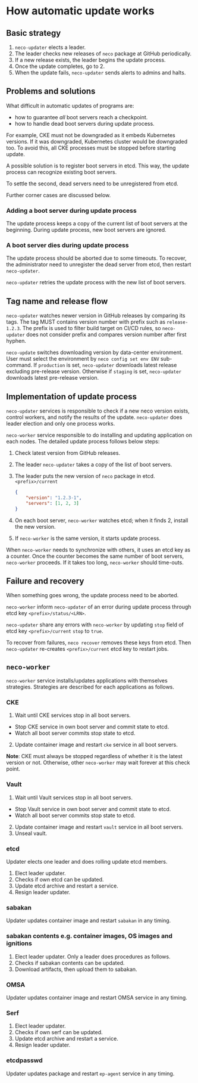 How automatic update works
==========================

Basic strategy
--------------

1. `neco-updater` elects a leader.
2. The leader checks new releases of `neco` package at GitHub periodically.
3. If a new release exists, the leader begins the update process.
4. Once the update completes, go to 2.
5. When the update fails, `neco-updater` sends alerts to admins and halts.

Problems and solutions
----------------------

What difficult in automatic updates of programs are:

* how to guarantee *all* boot servers reach a checkpoint.
* how to handle dead boot servers during update process.

For example, CKE must not be downgraded as it embeds Kubernetes versions.
If it was downgraded, Kubernetes cluster would be downgraded too.
To avoid this, all CKE processes must be stopped before starting update.

A possible solution is to register boot servers in etcd.
This way, the update process can recognize existing boot servers.

To settle the second, dead servers need to be unregistered from etcd.

Further corner cases are discussed below.

### Adding a boot server during update process

The update process keeps a copy of the current list of boot servers
at the beginning.  During update process, new boot servers are ignored.

### A boot server dies during update process

The update process should be aborted due to some timeouts.  To recover,
the administrator need to unregister the dead server from etcd, then
restart `neco-updater`.

`neco-updater` retries the update process with the new list of boot servers.

Tag name and release flow
-------------------------

`neco-updater` watches newer version in GitHub releases by comparing its tags.
The tag MUST contains version number with prefix such as `release-1.2.3`.
The prefix is used to filter build target on CI/CD rules, so `neco-updater`
does not consider prefix and compares version number after first hyphen.

`neco-update` switches downloading version by data-center environment.  User
must select the environment by `neco config set env ENV` sub-command.
If `production` is set, `neco-updater` downloads latest release excluding
pre-release version.  Otherwise if `staging` is set, `neco-updater` downloads
latest pre-release version.

Implementation of update process
--------------------------------

`neco-updater` services is responsible to check if a new neco version exists,
control workers, and notify the results of the update.  `neco-updater` does
leader election and only one process works.

`neco-worker` service responsible to do installing and updating application on
each nodes.  The detailed update process follows below steps:

1. Check latest version from GitHub releases.
2. The leader `neco-updater` takes a copy of the list of boot servers.
3. The leader puts the new version of `neco` package in etcd.  `<prefix>/current`

    ```json
    {
        "version": "1.2.3-1",
        "servers": [1, 2, 3]
    }
    ```

4. On each boot server, `neco-worker` watches etcd; when it finds 2, install the new version.
5. If `neco-worker` is the same version, it starts update process.

When `neco-worker` needs to synchronize with others, it uses an etcd key as a counter.
Once the counter becomes the same number of boot servers, `neco-worker` proceeds.
If it takes too long, `neco-worker` should time-outs.

Failure and recovery
--------------------

When something goes wrong, the update process need to be aborted.

`neco-worker` inform `neco-updater` of an error during update process
through etcd key `<prefix>/status/<LRN>`.

`neco-updater` share any errors with `neco-worker` by updating `stop`
field of etcd key `<prefix>/current` `stop` to `true`.

To recover from failures, `neco recover` removes these keys from etcd.
Then `neco-updater` re-creates `<prefix>/current` etcd key to restart jobs.

`neco-worker`
-------------

`neco-worker` service installs/updates applications with themselves strategies.
Strategies are described for each applications as follows.

### CKE

1. Wait until CKE services stop in all boot servers.
  - Stop CKE service in own boot server and commit state to etcd.
  - Watch all boot server commits stop state to etcd.
2. Update container image and restart `cke` service in all boot servers.

**Note**:
CKE must always be stopped regardless of whether it is the latest version or not.
Otherwise, other `neco-worker` may wait forever at this check point.

### Vault

1. Wait until Vault services stop in all boot servers.
  - Stop Vault service in own boot server and commit state to etcd.
  - Watch all boot server commits stop state to etcd.
2. Update container image and restart `vault` service in all boot servers.
3. Unseal vault.

### etcd

Updater elects one leader and does rolling update etcd members.

1. Elect leader updater.
2. Checks if own etcd can be updated.
3. Update etcd archive and restart a service.
4. Resign leader updater.

### sabakan

Updater updates container image and restart `sabakan` in any timing.

### sabakan contents e.g. container images, OS images and ignitions

1. Elect leader updater. Only a leader does procedures as follows.
2. Checks if sabakan contents can be updated.
3. Download artifacts, then upload them to sabakan.

### OMSA

Updater updates container image and restart OMSA service in any timing.

### Serf

1. Elect leader updater.
2. Checks if own serf can be updated.
3. Update etcd archive and restart a service.
4. Resign leader updater.

### etcdpasswd

Updater updates package and restart `ep-agent` service in any timing.

